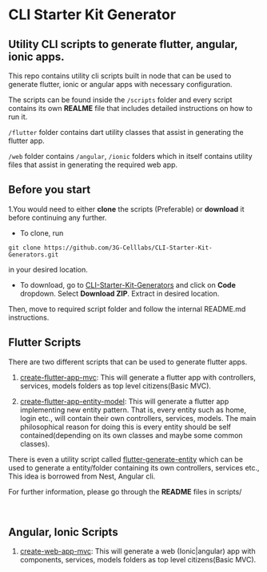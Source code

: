 # CLI Starter Kit Generator

## Utility CLI scripts to generate flutter, angular, ionic apps.

This repo contains utility cli scripts built in node that can be used to generate flutter, ionic or angular apps with necessary configuration.

The scripts can be found inside the `/scripts` folder and every script contains its own **REALME** file that includes detailed instructions on how to run it.

`/flutter` folder contains dart utility classes that assist in generating the flutter app.

`/web` folder contains `/angular`, `/ionic` folders which in itself contains utility files that assist in generating the required web app.

## Before you start

1.You would need to either **clone** the scripts (Preferable) or **download** it before continuing any further.

- To clone, run

```
git clone https://github.com/3G-Celllabs/CLI-Starter-Kit-Generators.git
```

in your desired location.

- To download, go to [CLI-Starter-Kit-Generators](https://github.com/3G-Celllabs/CLI-Starter-Kit-Generators.git) and click on **Code** dropdown. Select **Download ZIP**. Extract in desired location.

Then, move to required script folder and follow the internal README.md instructions.

## Flutter Scripts

There are two different scripts that can be used to generate flutter apps.

1. [create-flutter-app-mvc](./scripts/create-flutter-app-mvc/README.md): This will generate a flutter app with controllers, services, models folders as top level citizens(Basic MVC).

2. [create-flutter-app-entity-model](./scripts/create-flutter-app-entity-model/README.md): This will generate a flutter app implementing new entity pattern. That is, every entity such as home, login etc., will contain their own controllers, services, models. The main philosophical reason for doing this is every entity should be self contained(depending on its own classes and maybe some common classes).

There is even a utility script called [flutter-generate-entity](./scripts/flutter-generate-entity/README.md) which can be used to generate a entity/folder containing its own controllers, services etc., This idea is borrowed from Nest, Angular cli.

For further information, please go through the **README** files in scripts/

<br>

## Angular, Ionic Scripts

1. [create-web-app-mvc](./scripts/create-web-app-mvc/README.md): This will generate a web (Ionic|angular) app with components, services, models folders as top level citizens(Basic MVC).

